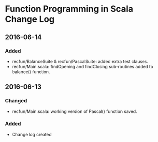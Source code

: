 # Function Programming in Scala Change Log

## 2016-06-14

### Added
- recfun/BalanceSuite & recfun/PascalSuite: added extra test clauses.
- recfun/Main.scala: findOpening and findClosing sub-routines added to balance() function.

## 2016-06-13

### Changed
- recfun/Main.scala: working version of Pascal() function saved.

### Added
- Change log created